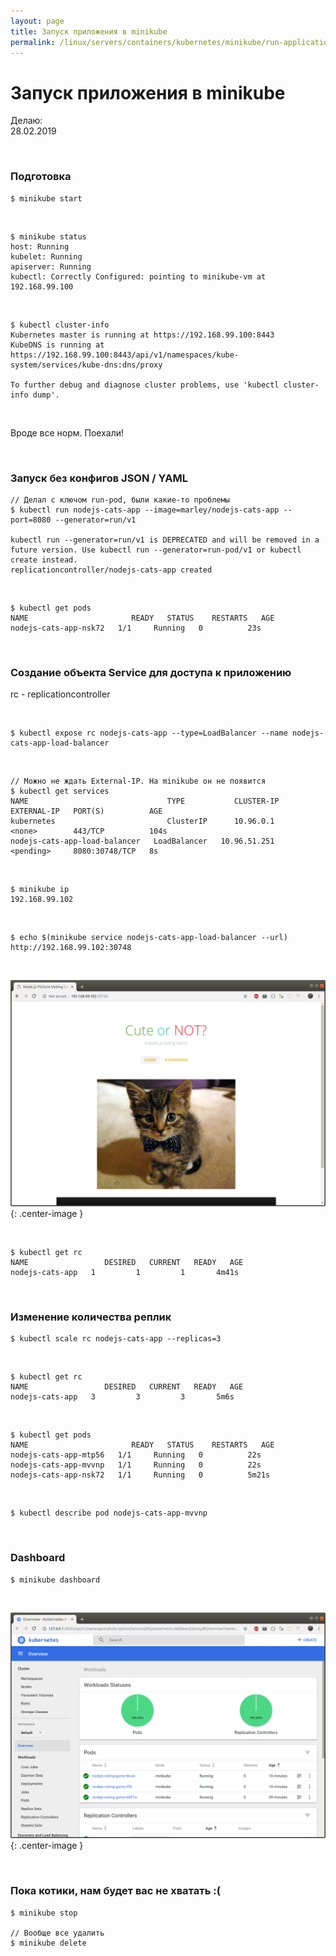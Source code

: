 ```yaml
---
layout: page
title: Запуск приложения в minikube
permalink: /linux/servers/containers/kubernetes/minikube/run-application/
---
```


# Запуск приложения в minikube

Делаю:  
28.02.2019

<br/>

### Подготовка

    $ minikube start

<br/>

    $ minikube status
    host: Running
    kubelet: Running
    apiserver: Running
    kubectl: Correctly Configured: pointing to minikube-vm at 192.168.99.100

<br/>

    $ kubectl cluster-info
    Kubernetes master is running at https://192.168.99.100:8443
    KubeDNS is running at https://192.168.99.100:8443/api/v1/namespaces/kube-system/services/kube-dns:dns/proxy

    To further debug and diagnose cluster problems, use 'kubectl cluster-info dump'.

<br/>

Вроде все норм. Поехали!

<br/>

### Запуск без конфигов JSON / YAML

    // Делал с ключом run-pod, были какие-то проблемы
    $ kubectl run nodejs-cats-app --image=marley/nodejs-cats-app --port=8080 --generator=run/v1

    kubectl run --generator=run/v1 is DEPRECATED and will be removed in a future version. Use kubectl run --generator=run-pod/v1 or kubectl create instead.
    replicationcontroller/nodejs-cats-app created

<br/>

    $ kubectl get pods
    NAME                       READY   STATUS    RESTARTS   AGE
    nodejs-cats-app-nsk72   1/1     Running   0          23s

<br/>

### Создание объекта Service для доступа к приложению

rc - replicationcontroller

<br/>

    $ kubectl expose rc nodejs-cats-app --type=LoadBalancer --name nodejs-cats-app-load-balancer

<br/>

    // Можно не ждать External-IP. На minikube он не появится
    $ kubectl get services
    NAME                               TYPE           CLUSTER-IP     EXTERNAL-IP   PORT(S)          AGE
    kubernetes                         ClusterIP      10.96.0.1      <none>        443/TCP          104s
    nodejs-cats-app-load-balancer   LoadBalancer   10.96.51.251   <pending>     8080:30748/TCP   8s

<br/>

    $ minikube ip
    192.168.99.102

<br/>

    $ echo $(minikube service nodejs-cats-app-load-balancer --url)
    http://192.168.99.102:30748

<br/>

![Cats inside minikube](/img/linux/servers/containers/kubernetes/nodejs-cats-app.png "Cats inside minikube"){: .center-image }

<br/>

    $ kubectl get rc
    NAME                 DESIRED   CURRENT   READY   AGE
    nodejs-cats-app   1         1         1       4m41s

<br/>

### Изменение количества реплик

    $ kubectl scale rc nodejs-cats-app --replicas=3

<br/>

    $ kubectl get rc
    NAME                 DESIRED   CURRENT   READY   AGE
    nodejs-cats-app   3         3         3       5m6s

<br/>

    $ kubectl get pods
    NAME                       READY   STATUS    RESTARTS   AGE
    nodejs-cats-app-mtp56   1/1     Running   0          22s
    nodejs-cats-app-mvvnp   1/1     Running   0          22s
    nodejs-cats-app-nsk72   1/1     Running   0          5m21s

<br/>

    $ kubectl describe pod nodejs-cats-app-mvvnp

<br/>

### Dashboard

    $ minikube dashboard

<br/>

![minikube dashboard](/img/linux/servers/containers/kubernetes/dashboard.png "minikube dashboard"){: .center-image }

<br/>

### Пока котики, нам будет вас не хватать :(

<!--
    // Удалить все модули, службы и контроллер репликации. Секреты не удалятся.
    $ kubectl delete all --all

    // Удалить все созданные модули (Контроллер репликации будет поднимать модуль из-за команды run/v1)
    $ kubectl delete po --all

-->

    $ minikube stop

    // Вообще все удалить
    $ minikube delete
